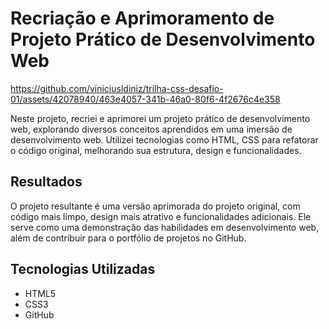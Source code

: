# Recriação e Aprimoramento de Projeto Prático de Desenvolvimento Web


https://github.com/viniciusldiniz/trilha-css-desafio-01/assets/42078940/463e4057-341b-46a0-80f6-4f2676c4e358


Neste projeto, recriei e aprimorei um projeto prático de desenvolvimento web, 
explorando diversos conceitos aprendidos em uma imersão de desenvolvimento web. 
Utilizei tecnologias como HTML, CSS para refatorar o código original, 
melhorando sua estrutura, design e funcionalidades.

## Resultados

O projeto resultante é uma versão aprimorada do projeto original, com código mais limpo, design mais atrativo e funcionalidades adicionais. 
Ele serve como uma demonstração das habilidades em desenvolvimento web, além de contribuir para o portfólio de projetos no GitHub.

## Tecnologias Utilizadas

- HTML5
- CSS3
- GitHub


